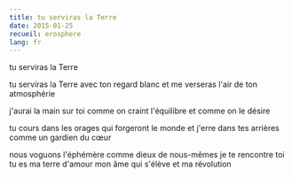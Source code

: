 ```yaml
---
title: tu serviras la Terre
date: 2015-01-25
recueil: erosphere
lang: fr
---
```


tu serviras la Terre

tu serviras la Terre avec ton regard blanc
et me verseras l'air de ton atmosphérie

j'aurai la main sur toi comme on craint l'équilibre
et comme on le désire

tu cours dans les orages qui forgeront le monde
et j'erre dans tes arrières comme un gardien du cœur

nous voguons l'éphémère comme dieux de nous-mêmes
je te rencontre toi tu es ma terre d'amour
mon âme qui s'élève et ma révolution
